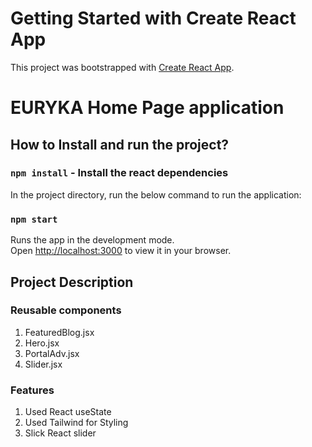 # Getting Started with Create React App

This project was bootstrapped with [Create React App](https://github.com/facebook/create-react-app).

# EURYKA Home Page application

## How to Install and run the project?

### `npm install` - Install the react dependencies

In the project directory, run the below command to run the application:

### `npm start`

Runs the app in the development mode.\
Open [http://localhost:3000](http://localhost:3000) to view it in your browser.

## Project Description

### Reusable components 
1. FeaturedBlog.jsx 
2. Hero.jsx
3. PortalAdv.jsx
4. Slider.jsx

### Features
1. Used React useState
2. Used Tailwind for Styling
3. Slick React slider 
